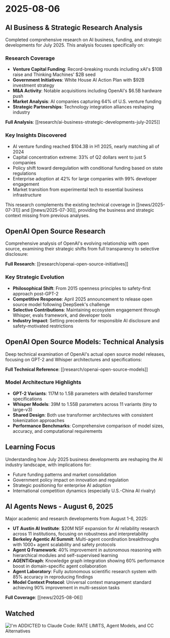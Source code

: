 # 2025-08-06

## AI Business & Strategic Research Analysis

Completed comprehensive research on AI business, funding, and strategic developments for July 2025. This analysis focuses specifically on:

### Research Coverage
- **Venture Capital Funding**: Record-breaking rounds including xAI's $10B raise and Thinking Machines' $2B seed
- **Government Initiatives**: White House AI Action Plan with $92B investment strategy
- **M&A Activity**: Notable acquisitions including OpenAI's $6.5B hardware push
- **Market Analysis**: AI companies capturing 64% of U.S. venture funding
- **Strategic Partnerships**: Technology integration alliances reshaping industry

**Full Analysis**: [[research/ai-business-strategic-developments-july-2025]]

### Key Insights Discovered
- AI venture funding reached $104.3B in H1 2025, nearly matching all of 2024
- Capital concentration extreme: 33% of Q2 dollars went to just 5 companies  
- Policy shift toward deregulation with conditional funding based on state regulations
- Enterprise adoption at 42% for large companies with 99% developer engagement
- Market transition from experimental tech to essential business infrastructure

This research complements the existing technical coverage in [[news/2025-07-31]] and [[news/2025-07-30]], providing the business and strategic context missing from previous analyses.

## OpenAI Open Source Research

Comprehensive analysis of OpenAI's evolving relationship with open source, examining their strategic shifts from full transparency to selective disclosure:

**Full Research**: [[research/openai-open-source-initiatives]]

### Key Strategic Evolution
- **Philosophical Shift**: From 2015 openness principles to safety-first approach post-GPT-2
- **Competitive Response**: April 2025 announcement to release open source model following DeepSeek's challenge  
- **Selective Contributions**: Maintaining ecosystem engagement through Whisper, evals framework, and developer tools
- **Industry Impact**: Setting precedents for responsible AI disclosure and safety-motivated restrictions

## OpenAI Open Source Models: Technical Analysis

Deep technical examination of OpenAI's actual open source model releases, focusing on GPT-2 and Whisper architectures and specifications:

**Full Technical Reference**: [[research/openai-open-source-models]]

### Model Architecture Highlights
- **GPT-2 Variants**: 117M to 1.5B parameters with detailed transformer specifications
- **Whisper Models**: 39M to 1.55B parameters across 11 variants (tiny to large-v3)
- **Shared Design**: Both use transformer architectures with consistent tokenization approaches
- **Performance Benchmarks**: Comprehensive comparison of model sizes, accuracy, and computational requirements

## Learning Focus

Understanding how July 2025 business developments are reshaping the AI industry landscape, with implications for:
- Future funding patterns and market consolidation
- Government policy impact on innovation and regulation
- Strategic positioning for enterprise AI adoption
- International competition dynamics (especially U.S.-China AI rivalry)

## AI Agents News - August 6, 2025

Major academic and research developments from August 1-6, 2025:

- **UT Austin AI Institute**: $20M NSF expansion for AI reliability research across 11 institutions, focusing on robustness and interpretability
- **Berkeley Agentic AI Summit**: Multi-agent coordination breakthroughs with 1000+ agent scalability and safety protocols  
- **Agent Q Framework**: 40% improvement in autonomous reasoning with hierarchical modules and self-supervised learning
- **AGENTiGraph**: Knowledge graph integration showing 60% performance boost in domain-specific agent collaboration
- **Agent Laboratory**: Fully autonomous scientific research system with 85% accuracy in reproducing findings
- **Model Context Protocol**: Universal context management standard achieving 90% improvement in multi-session tasks

**Full Coverage**: [[news/2025-08-06]]

## Watched

![I'm ADDICTED to Claude Code: RATE LIMITS, Agent Models, and CC Alternatives](https://www.youtube.com/watch?v=SSbqXzRsC6s)